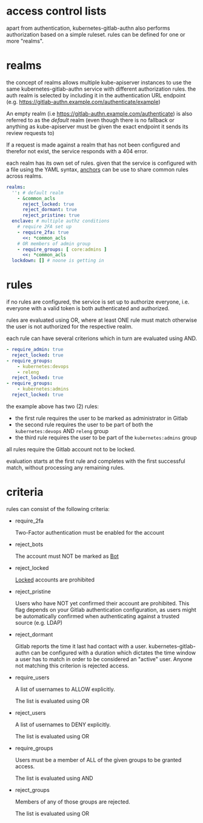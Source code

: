 # access control lists

apart from authentication, kubernetes-gitlab-authn also performs authorization
based on a simple ruleset. rules can be defined for one or more "realms".

# realms

the concept of realms allows multiple kube-apiserver instances to use the same
kubernetes-gitlab-authn service with different authorization rules. the auth
realm is selected by including it in the authentication URL endpoint
(e.g. https://gitlab-authn.example.com/authenticate/example)

An empty realm (i.e https://gitlab-authn.example.com/authenticate) is also
referred to as the *default* realm (even though there is no fallback or anything
as kube-apiserver must be given the exact endpoint it sends its review requests to)

If a request is made against a realm that has not been configured and therefor
not exist, the service responds with a 404 error.

each realm has its own set of rules. given that the service is configured with
a file using the YAML syntax, [anchors][] can be use to share common rules across realms.

```yaml
realms:
  '': # default realm
    - &common_acls
      reject_locked: true
      reject_dormant: true
      reject_pristine: true
  enclave: # multiple authz conditions
    # require 2FA set up
    - require_2fa: true
      <<: *common_acls
    # OR members of admin group
    - require_groups: [ core:admins ]
      <<: *common_acls
  lockdown: [] # noone is getting in
```

[anchors]: https://yaml.org/spec/1.2.2/#3222-anchors-and-aliases

# rules

if no rules are configured, the service is set up to authorize everyone,
i.e. everyone with a valid token is both authenticated and authorized.

rules are evaluated using OR, where at least ONE rule must match otherwise
the user is not authorized for the respective realm.

each rule can have several criterions which in turn are evaluated using AND.

```yaml
- require_admin: true
  reject_locked: true
- require_groups:
    - kubernetes:devops
    - releng
  reject_locked: true
- require_groups:
    - kubernetes:admins
  reject_locked: true
```

the example above has two (2) rules:

* the first rule requires the user to be marked as administrator in Gitlab
* the second rule requires the user to be part of
  both the `kubernetes:devops` AND `releng` group
* the third rule requires the user to be part of
  the `kubernetes:admins` group

all rules require the Gitlab account not to be locked.

evaluation starts at the first rule and completes with the first
successful match, without processing any remaining rules.

# criteria

rules can consist of the following criteria:

* require_2fa

  Two-Factor authentication must be enabled for the account
* reject_bots

  The account must NOT be marked as [Bot][]
* reject_locked

  [Locked][] accounts are prohibited
* reject_pristine

  Users who have NOT yet confirmed their account are prohibited.
  This flag depends on your Gitlab authentication configuration,
  as users might be automatically confirmed when authenticating
  against a trusted source (e.g. LDAP)
* reject_dormant

  Gitlab reports the time it last had contact with a user.
  kubernetes-gitlab-authn can be configured with a duration
  which dictates the time window a user has to match in order
  to be considered an "active" user. Anyone not matching this
  criterion is rejected access.
* require_users

  A list of usernames to ALLOW explicitly.

  The list is evaluated using OR
* reject_users

  A list of usernames to DENY explicitly.

  The list is evaluated using OR
* require_groups

  Users must be a member of ALL of the given groups
  to be granted access.

  The list is evaluated using AND
* reject_groups

  Members of any of those groups are rejected.

  The list is evaluated using OR

[Bot]: https://docs.gitlab.com/ee/administration/internal_users.html
[Locked]: https://docs.gitlab.com/ee/security/unlock_user.html

